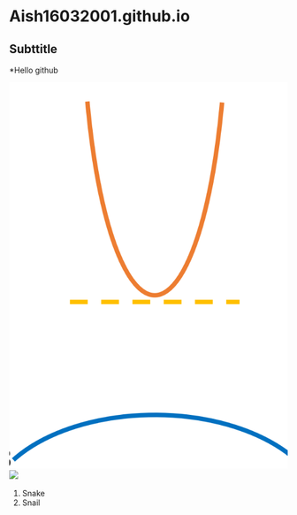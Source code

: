 # Aish16032001.github.io
## Subttitle
*Hello github


![My structure](11.png)
![](https://sl.bing.net/fQChpAzLdRI)

1. Snake
1. Snail

